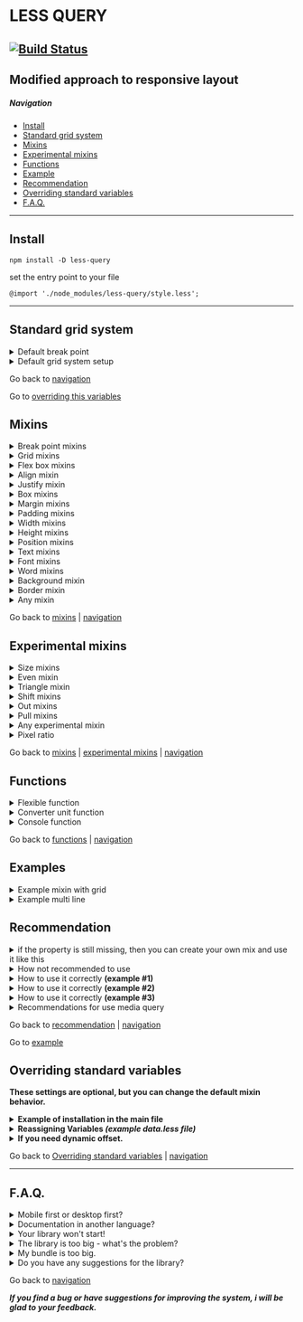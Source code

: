# LESS QUERY
[![Build Status](https://travis-ci.com/dasx10/less-query.svg?branch=master)](https://travis-ci.com/dasx10/less-query)
----
**Modified approach to responsive layout**
----

##### Navigation
<nav id="navigation">
	<ul>
		<li>
			<a href="#install">Install</a>
		</li>
		<li>
			<a href="#standard-grid-system">Standard grid system</a>
		</li>
		<li>
			<a href="#mixins">Mixins</a>
		</li>
		<li>
			<a href="#experimental-mixins">Experimental mixins</a>
		</li>
		<li>
			<a href="#functions">Functions</a>
		</li>
		<li>
			<a href="#examples">Example</a>
		</li>
		<li>
			<a href="#recommendation">Recommendation</a>
		</li>
		<li>
			<a href="#overriding-standard-variables">Overriding standard variables</a>
		</li>
		<li>
			<a href="#faq">F.A.Q.</a>
		</li>
	</ul>
</nav>

---
## Install
```
npm install -D less-query
```

set the entry point to your file

```
@import './node_modules/less-query/style.less';
```

---


## Standard grid system

<details id="grid-system-mixin">
	<summary>
		Default break point
	</summary>
	<table>
		<thead>
			<tr>
				<th>name</th>
				<th>width</th>
				<th>description</th>
			</tr>
		</thead>
		<tbody>
			<tr>
				<td>xt</td>
				<td>320px</td>
				<td>extra tiny</td>
			</tr>
			<tr>
				<td>ti</td>
				<td>430px</td>
				<td>tiny</td>
			</tr>
			<tr>
				<td>xs</td>
				<td>540px</td>
				<td>extra small</td>
			</tr>
			<tr>
				<td>sm</td>
				<td>720px</td>
				<td>small</td>
			</tr>
			<tr>
				<td>md</td>
				<td>960px</td>
				<td>medium</td>
			</tr>
			<tr>
				<td>lg</td>
				<td>1140px</td>
				<td>large</td>
			</tr>
			<tr>
				<td>xl</td>
				<td>1320px</td>
				<td>extra large</td>
			</tr>
			<tr>
				<td>hu</td>
				<td>1530px</td>
				<td>huge</td>
			</tr>
			<tr>
				<td>xh</td>
				<td>1680px</td>
				<td>extra huge</td>
			</tr>
		</tbody>
	</table>
</details>

<details id="grid-system-mixin">
	<summary>
		Default grid system setup
	</summary>
	<table>
		<thead>
			<tr>
				<th>name</th>
				<th>params</th>
				<th>description</th>
			</tr>
		</thead>
		<tbody>
			<tr>
				<td>columns count</td>
				<td>12</td>
				<td>number of columns in a column</td>
			</tr>
			<tr>
				<td>
					<a href="#offsets-a">offset</a>
				</td>
				<td>2em</td>
				<td>Column indents</td>
			</tr>
			<tr>
				<td>container</td>
				<td>1680px</td>
				<td>Standard container width</td>
			</tr>
		</tbody>
	</table>
</details>


<p>Go back to <a href="#navigation">navigation</a></p>
<p>Go to <a href="#overriding-standard-variables">overriding this variables</a></p>

## Mixins

<details id="grid-system-mixin">
	<summary>
		Break point mixins
	</summary>
	<table>
		<thead>
			<tr>
				<th>mixin</th>
				<th>input</th>
				<th>system</th>
				<th>description</th>
			</tr>
		</thead>
		<tbody>
			<tr>
				<td>.row</td>
				<td>keyword</td>
				<td>grid</td>
				<td>row for columns</td>
			</tr>
			<tr>
				<td>.col</td>
				<td>number</td>
				<td>grid</td>
				<td>column</td>
			</tr>
			<tr>
				<td>.col-count</td>
				<td>number</td>
				<td>false</td>
				<td>overrides the default column count</td>
			</tr>
			<tr>
				<td>.mq</td>
				<td>mixin</td>
				<td>grid</td>
				<td>media width builder</td>
			</tr>
			<tr>
				<td>.to</td>
				<td>mixin</td>
				<td>grid</td>
				<td>media max width only</td>
			</tr>
			<tr>
				<td>.from</td>
				<td>mixin</td>
				<td>grid</td>
				<td>media min width only</td>
			</tr>
			<tr>
				<td>.mqh</td>
				<td>mixin</td>
				<td>grid</td>
				<td>media height builder</td>
			</tr>
			<tr>
				<td>.container</td>
				<td>mixin</td>
				<td>false</td>
				<td>max size (container)</td>
			</tr>
			<tr>
				<td>.wrp</td>
				<td>mixin</td>
				<td>false</td>
				<td>padding max size (container)</td>
			</tr>
		</tbody>
	</table>
	<details id="example-grid-system-mixin">
	<summary>Example grid system mixin</summary>

	// input
	.grid{
		.row;
		&__col{
			.col(12, sm, 6, md, 4, lg, 3);
		}
	}

	// output
	.grid {
		margin-left: -15px;
		margin-right: -15px;
		display: flex;
		flex-flow: row wrap;
	}

	.grid__col {
		word-wrap: break-word;
		box-sizing: border-box;
		margin-left: 15px;
		margin-right: 15px;
	}

	@media (max-width: 720px) {
		.grid__col {
			width: calc(100% - 30px);
		}
	}

	@media (min-width: 720px) and (max-width: 960px) {
		.grid__col {
			width: calc(50% - 30px);
		}
	}

	@media (min-width: 960px) and (max-width: 1140px) {
		.grid__col {
			width: calc(33.333333333333336% - 30px);
		}
	}

	@media (min-width: 1140px) {
		.grid__col {
			width: calc(25% - 30px);
		}
	}
</details>
<details id="grid-s-mix">
	<summary>Example .mq</summary>

	.mq(xs, { .p(1px); color:red }, 1200px, .m(2px));

	/*
		@media (min-width: 540px) and (max-width: 1200px) {
			.class-grid {
				padding: 1px;
				color: red;
			}
		}

		@media (min-width: 1200px) {
			.class-grid {
				margin: 2px;
			}
		}
	*/
</details>
<hr />

</details>


<details id="grid-mixin">
	<summary>
		Grid mixins
	</summary>
	<table>
		<thead>
			<tr>
				<th>mixin</th>
				<th>short</th>
				<th>grid system</th>
			</tr>
		</thead>
		<tbody>
			<tr>
				<td>.grid-area</td>
				<td>.ga</td>
				<td>true</td>
			</tr>
			<tr>
				<td>.grid-auto-column</td>
				<td>.gac</td>
				<td>true</td>
			</tr>
			<tr>
				<td>.grid-auto-row</td>
				<td>.gar</td>
				<td>true</td>
			</tr>
			<tr>
				<td>.grid-template</td>
				<td>.gt</td>
				<td>true</td>
			</tr>
			<tr>
				<td>.grid-template-column</td>
				<td>.gtc</td>
				<td>true</td>
			</tr>
			<tr>
				<td>.grid-template-row</td>
				<td>.gtr</td>
				<td>true</td>
			</tr>
			<tr>
				<td>.grid-column</td>
				<td>.gc</td>
				<td>true</td>
			</tr>
			<tr>
				<td>.grid-column-gap</td>
				<td>.gcg</td>
				<td>true</td>
			</tr>
			<tr>
				<td>.grid-column-start</td>
				<td>.gcs</td>
				<td>true</td>
			</tr>
			<tr>
				<td>.grid-column-end</td>
				<td>.gce</td>
				<td>true</td>
			</tr>
			<tr>
				<td>.grid-row</td>
				<td>.gr</td>
				<td>true</td>
			</tr>
			<tr>
				<td>.grid-row-gap</td>
				<td>.grg</td>
				<td>true</td>
			</tr>
			<tr>
				<td>.grid-row-start</td>
				<td>.grs</td>
				<td>true</td>
			</tr>
			<tr>
				<td>.grid-row-end</td>
				<td>.gre</td>
				<td>true</td>
			</tr>
			<tr>
				<td>.grid-gap</td>
				<td>.gg</td>
				<td>true</td>
			</tr>
		</tbody>
	</table>
</details>

<details id="flex-mixin">
	<summary>
		Flex box mixins
	</summary>
	<table>
		<thead>
			<tr>
				<th>mixin</th>
				<th>short</th>
				<th>grid system</th>
				<th>multi line</th>
			</tr>
		</thead>
		<tbody>
			<tr>
				<td>.flex</td>
				<td>.fx</td>
				<td>true</td>
				<td>false</td>
			</tr>
			<tr>
				<td>.flex-basis</td>
				<td>.fxb</td>
				<td>true</td>
				<td>false</td>
			</tr>
			<tr>
				<td>.flex-direction</td>
				<td>.fxd</td>
				<td>true</td>
				<td>false</td>
			</tr>
			<tr>
				<td>.flex-flow</td>
				<td>.fxf</td>
				<td>true</td>
				<td>false</td>
			</tr>
			<tr>
				<td>.flex-grow</td>
				<td>.fxg</td>
				<td>true</td>
				<td>false</td>
			</tr>
			<tr>
				<td>.flex-shrink</td>
				<td>.fxs</td>
				<td>true</td>
				<td>false</td>
			</tr>
			<tr>
				<td>.flex-wrap</td>
				<td>.fxw</td>
				<td>true</td>
				<td>false</td>
			</tr>
		</tbody>
	</table>
</details>


<details id="align-mixin">
	<summary>
		Align mixin
	</summary>
	<table>
		<thead>
			<tr>
				<th>mixin</th>
				<th>short</th>
				<th>grid system</th>
				<th>multi line</th>
			</tr>
		</thead>
		<tbody>
			<tr>
				<td>.align-content</td>
				<td>.ac</td>
				<td>true</td>
				<td>false</td>
			</tr>
			<tr>
				<td>.align-items</td>
				<td>.ai</td>
				<td>true</td>
				<td>false</td>
			</tr>
			<tr>
				<td>.align-self</td>
				<td>.as</td>
				<td>true</td>
				<td>false</td>
			</tr>
		</tbody>
	</table>
</details>

<details id="justify-mixin">
	<summary>
		Justify mixin
	</summary>
	<table>
		<thead>
			<tr>
				<th>mixin</th>
				<th>short</th>
				<th>grid system</th>
				<th>multi line</th>
			</tr>
		</thead>
		<tbody>
			<tr>
				<td>.justify-content</td>
				<td>.jc</td>
				<td>true</td>
				<td>false</td>
			</tr>
			<tr>
				<td>.justify-items</td>
				<td>.ji</td>
				<td>true</td>
				<td>false</td>
			</tr>
			<tr>
				<td>.justify-self</td>
				<td>.js</td>
				<td>true</td>
				<td>false</td>
			</tr>
		</tbody>
	</table>
</details>


<details id="box-mixin">
	<summary>
		Box mixins
	</summary>
	<table>
		<thead>
			<tr>
				<th>mixin</th>
				<th>short</th>
				<th>grid system</th>
				<th>multi line</th>
			</tr>
		</thead>
		<tbody>
			<tr>
				<td>.box-shadow</td>
				<td>.bsh</td>
				<td>true</td>
				<td>false</td>
			</tr>
			<tr>
				<td>.box-sizing</td>
				<td>.bz</td>
				<td>true</td>
				<td>false</td>
			</tr>
		</tbody>
	</table>
</details>

<details id="margin-mixin">
	<summary>
		Margin mixins
	</summary>
	<table>
		<thead>
			<tr>
				<th>mixin</th>
				<th>short</th>
				<th>grid system</th>
				<th>multi line</th>
			</tr>
		</thead>
		<tbody>
			<tr>
				<td>.margin</td>
				<td>.m</td>
				<td>true</td>
				<td>false</td>
			</tr>
			<tr>
				<td>.margin-top</td>
				<td>.mt</td>
				<td>true</td>
				<td>false</td>
			</tr>
			<tr>
				<td>.margin-right</td>
				<td>.mr</td>
				<td>true</td>
				<td>false</td>
			</tr>
			<tr>
				<td>.margin-bottom</td>
				<td>.mb</td>
				<td>true</td>
				<td>false</td>
			</tr>
			<tr>
				<td>.margin-left</td>
				<td>.ml</td>
				<td>true</td>
				<td>false</td>
			</tr>
			<tr>
				<td>.margin-y</td>
				<td>.my</td>
				<td>true</td>
				<td>true</td>
			</tr>
			<tr>
				<td>.margin-x</td>
				<td>.mx</td>
				<td>true</td>
				<td>true</td>
			</tr>
			<tr>
				<td>.margin-y-right</td>
				<td>.myr</td>
				<td>true</td>
				<td>true</td>
			</tr>
			<tr>
				<td>.margin-y-left</td>
				<td>.myl</td>
				<td>true</td>
				<td>true</td>
			</tr>
			<tr>
				<td>.margin-top-x</td>
				<td>.mxt</td>
				<td>true</td>
				<td>true</td>
			</tr>
			<tr>
				<td>.margin-bottom-x</td>
				<td>.mxb</td>
				<td>true</td>
				<td>true</td>
			</tr>
		</tbody>
	</table>
	<details>
	<summary>Example margin mixins</summary>

	.m(1rem 2rem);  // margin: 1rem 2rem;
	.mt(10px); 		// margin-top: 10px;
	.mb(10px); 		// margin-bottom: 10px;
	.ml(10px); 		// margin-left: 10px;
	.mr(10px); 		// margin-right: 10px;

	.my(5px); 		// margin-top: 5px; margin-bottom: 5px;
	.mx(5px); 		// margin-right: 5px; margin-left: 5px;
</details>
<hr />

</details>

<details id="padding-mixin">
	<summary>
		Padding mixins
	</summary>
	<table>
		<thead>
			<tr>
				<th>mixin</th>
				<th>short</th>
				<th>grid system</th>
				<th>multi line</th>
			</tr>
		</thead>
		<tbody>
			<tr>
				<td>.padding</td>
				<td>.p</td>
				<td>true</td>
				<td>false</td>
			</tr>
			<tr>
				<td>.padding-top</td>
				<td>.pt</td>
				<td>true</td>
				<td>false</td>
			</tr>
			<tr>
				<td>.padding-right</td>
				<td>.pr</td>
				<td>true</td>
				<td>false</td>
			</tr>
			<tr>
				<td>.padding-bottom</td>
				<td>.pb</td>
				<td>true</td>
				<td>false</td>
			</tr>
			<tr>
				<td>.padding-left</td>
				<td>.pl</td>
				<td>true</td>
				<td>false</td>
			</tr>
			<tr>
				<td>.padding-y</td>
				<td>.py</td>
				<td>true</td>
				<td>true</td>
			</tr>
			<tr>
				<td>.padding-x</td>
				<td>.px</td>
				<td>true</td>
				<td>true</td>
			</tr>
			<tr>
				<td>.padding-y-right</td>
				<td>.pyr</td>
				<td>true</td>
				<td>true</td>
			</tr>
			<tr>
				<td>.padding-y-left</td>
				<td>.pyl</td>
				<td>true</td>
				<td>true</td>
			</tr>
			<tr>
				<td>.padding-top-x</td>
				<td>.pxt</td>
				<td>true</td>
				<td>true</td>
			</tr>
			<tr>
				<td>.padding-bottom-x</td>
				<td>.pxb</td>
				<td>true</td>
				<td>true</td>
			</tr>
		</tbody>
	</table>
	<details>
	<summary>Example padding mixins</summary>

	.p(1rem 2rem);  // padding: 1rem 2rem;
	.pt(10px); 		// padding-top: 10px;
	.pb(10px); 		// padding-bottom: 10px;
	.pl(10px); 		// padding-left: 10px;
	.pr(10px); 		// padding-right: 10px;

	.py(5px); 		// padding-top: 5px; padding-bottom: 5px;
	.px(5px); 		// padding-right: 5px; padding-left: 5px;
</details>
<hr />

</details>

<details id="width-mixin">
	<summary>
		Width mixins
	</summary>
	<table>
		<thead>
			<tr>
				<th>mixin</th>
				<th>short</th>
				<th>grid system</th>
				<th>multi line</th>
			</tr>
		</thead>
		<tbody>
			<tr>
				<td>.width</td>
				<td>.w</td>
				<td>true</td>
				<td>false</td>
			</tr>
			<tr>
				<td>.min-width</td>
				<td>.miw</td>
				<td>true</td>
				<td>false</td>
			</tr>
			<tr>
				<td>.max-width</td>
				<td>.mw</td>
				<td>true</td>
				<td>false</td>
			</tr>
			<tr>
				<td>.minmax-width</td>
				<td>.mmw</td>
				<td>true</td>
				<td>true</td>
			</tr>
		</tbody>
	</table>
</details>

<details id="height-mixin">
	<summary>
		Height mixins
	</summary>
	<table>
		<thead>
			<tr>
				<th>mixin</th>
				<th>short</th>
				<th>grid system</th>
				<th>multi line</th>
			</tr>
		</thead>
		<tbody>
			<tr>
				<td>.height</td>
				<td>.h</td>
				<td>true</td>
				<td>false</td>
			</tr>
			<tr>
				<td>.min-height</td>
				<td>.mih</td>
				<td>true</td>
				<td>false</td>
			</tr>
			<tr>
				<td>.max-height</td>
				<td>.mh</td>
				<td>true</td>
				<td>false</td>
			</tr>
			<tr>
				<td>.minmax-height</td>
				<td>.mmh</td>
				<td>true</td>
				<td>true</td>
			</tr>
		</tbody>
	</table>
</details>

<details id="position-mixin">
	<summary>
		Position mixins
	</summary>
	<table>
		<thead>
			<tr>
				<th>mixin</th>
				<th>short</th>
				<th>grid system</th>
				<th>multi line</th>
				<th>description</th>
			</tr>
		</thead>
		<tbody>
			<tr>
				<td>.a</td>
				<td>.a</td>
				<td>true</td>
				<td>true</td>
				<td>All position</td>
			</tr>
			<tr>
				<td>.top</td>
				<td>.t</td>
				<td>true</td>
				<td>false</td>
				<td></td>
			</tr>
			<tr>
				<td>.right</td>
				<td>.r</td>
				<td>true</td>
				<td>false</td>
				<td></td>
			</tr>
			<tr>
				<td>.bottom</td>
				<td>.b</td>
				<td>true</td>
				<td>false</td>
				<td></td>
			</tr>
			<tr>
				<td>.left</td>
				<td>.l</td>
				<td>true</td>
				<td>false</td>
				<td></td>
			</tr>
			<tr>
				<td>.y</td>
				<td>.y</td>
				<td>true</td>
				<td>true</td>
				<td>top + bottom</td>
			</tr>
			<tr>
				<td>.x</td>
				<td>.x</td>
				<td>true</td>
				<td>true</td>
				<td>right + left</td>
			</tr>
		</tbody>
	</table>
</details>

<details id="text-mixin">
	<summary>
		Text mixins
	</summary>
	<table>
		<thead>
			<tr>
				<th>mixin</th>
				<th>short</th>
				<th>grid system</th>
				<th>multi line</th>
			</tr>
		</thead>
		<tbody>
			<tr>
				<td>.text-align</td>
				<td>.ta</td>
				<td>true</td>
				<td>false</td>
			</tr>
			<tr>
				<td>.text-decoration</td>
				<td>.td</td>
				<td>true</td>
				<td>false</td>
			</tr>
			<tr>
				<td>.text-indent</td>
				<td>.ti</td>
				<td>true</td>
				<td>false</td>
			</tr>
			<tr>
				<td>.text-shadow</td>
				<td>.ts</td>
				<td>true</td>
				<td>false</td>
			</tr>
			<tr>
				<td>.text-transform</td>
				<td>.tt</td>
				<td>true</td>
				<td>false</td>
			</tr>
			<tr>
				<td>.text-overflow</td>
				<td>.tv</td>
				<td>true</td>
				<td>false</td>
			</tr>
		</tbody>
	</table>
</details>

<details id="font-mixin">
	<summary>
		Font mixins
	</summary>
	<table>
		<thead>
			<tr>
				<th>mixin</th>
				<th>short</th>
				<th>grid system</th>
				<th>multi line</th>
			</tr>
		</thead>
		<tbody>
			<tr>
				<td>.font</td>
				<td>.f</td>
				<td>true</td>
				<td>false</td>
			</tr>
			<tr>
				<td>.font-style</td>
				<td>.fs</td>
				<td>true</td>
				<td>false</td>
			</tr>
			<tr>
				<td>.font-size</td>
				<td>.fz</td>
				<td>true</td>
				<td>false</td>
			</tr>
			<tr>
				<td>.font-weight</td>
				<td>.f</td>
				<td>true</td>
				<td>false</td>
			</tr>
			<tr>
				<td>.font-family</td>
				<td>.ff</td>
				<td>true</td>
				<td>false</td>
			</tr>
		</tbody>
	</table>
</details>

<details id="word-mixin">
	<summary>
		Word mixins
	</summary>
	<table>
		<thead>
			<tr>
				<th>mixin</th>
				<th>short</th>
				<th>grid system</th>
				<th>multi line</th>
			</tr>
		</thead>
		<tbody>
			<tr>
				<td>.word-break</td>
				<td>.wb</td>
				<td>true</td>
				<td>false</td>
			</tr>
			<tr>
				<td>.word-spacing</td>
				<td>.ws</td>
				<td>true</td>
				<td>false</td>
			</tr>
			<tr>
				<td>.word-wrap</td>
				<td>.ww</td>
				<td>true</td>
				<td>false</td>
			</tr>
		</tbody>
	</table>
</details>

<details id="background-mixin">
	<summary>
		Background mixin
	</summary>
	<table>
		<thead>
			<tr>
				<th>mixin</th>
				<th>short</th>
				<th>grid system</th>
				<th>multi line</th>
			</tr>
		</thead>
		<tbody>
			<tr>
				<td>.background</td>
				<td>.bg</td>
				<td>true</td>
				<td>false</td>
			</tr>
			<tr>
				<td>.background-attachment</td>
				<td>.bga</td>
				<td>true</td>
				<td>false</td>
			</tr>
			<tr>
				<td>.background-clip</td>
				<td>.bgcl</td>
				<td>true</td>
				<td>false</td>
			</tr>
			<tr>
				<td>.background-color</td>
				<td>.bgc</td>
				<td>true</td>
				<td>false</td>
			</tr>
			<tr>
				<td>.background-image</td>
				<td>.bgi</td>
				<td>true</td>
				<td>false</td>
			</tr>
			<tr>
				<td>.background-origin</td>
				<td>.bgo</td>
				<td>true</td>
				<td>false</td>
			</tr>
			<tr>
				<td>.background-position</td>
				<td>.bgp</td>
				<td>true</td>
				<td>false</td>
			</tr>
			<tr>
				<td>.background-repeat</td>
				<td>.bgr</td>
				<td>true</td>
				<td>false</td>
			</tr>
			<tr>
				<td>.background-size</td>
				<td>.bgz</td>
				<td>true</td>
				<td>false</td>
			</tr>
		</tbody>
	</table>
</details>

<details id="border-mixin">
	<summary>
		Border mixin
	</summary>
	<table>
		<thead>
			<tr>
				<th>mixin</th>
				<th>short</th>
				<th>grid system</th>
				<th>multi line</th>
			</tr>
		</thead>
		<tbody>
			<tr>
				<td>.border</td>
				<td>.bd</td>
				<td>true</td>
				<td>false</td>
			</tr>
			<tr>
				<td>.border-style</td>
				<td>.bds</td>
				<td>true</td>
				<td>false</td>
			</tr>
			<tr>
				<td>.border-color</td>
				<td>.bdc</td>
				<td>true</td>
				<td>false</td>
			</tr>
			<tr>
				<td>.border-radius</td>
				<td>.bd-rs</td>
				<td>true</td>
				<td>false</td>
			</tr>
		</tbody>
	</table>
</details>

<details id="any-mixin">
	<summary>
		Any mixin
	</summary>
	<table>
		<thead>
			<tr>
				<th>mixin</th>
				<th>short</th>
				<th>grid system</th>
				<th>multi line</th>
			</tr>
		</thead>
		<tbody>
			<tr>
				<td>.line-height</td>
				<td>.lh</td>
				<td>true</td>
				<td>false</td>
			</tr>
			<tr>
				<td>.order</td>
				<td>.od</td>
				<td>true</td>
				<td>false</td>
			</tr>
			<tr>
				<td>.letter-spacing</td>
				<td>.ls</td>
				<td>true</td>
				<td>false</td>
			</tr>
			<tr>
				<td>.display</td>
				<td>.d</td>
				<td>true</td>
				<td>false</td>
			</tr>
			<tr>
				<td>.resize</td>
				<td>.rz</td>
				<td>true</td>
				<td>false</td>
			</tr>
			<tr>
				<td>.position</td>
				<td>.pos</td>
				<td>true</td>
				<td>false</td>
			</tr>
			<tr>
				<td>.vertical-align</td>
				<td>.va</td>
				<td>true</td>
				<td>false</td>
			</tr>
			<tr>
				<td>.clip</td>
				<td>.cp</td>
				<td>true</td>
				<td>false</td>
			</tr>
		</tbody>
	</table>
</details>


Go back to <a href="#mixins">mixins</a> | <a href="#navigation">navigation</a>

## Experimental mixins

<details id="size-mixin">
	<summary title="height + width">
		Size mixins
	</summary>
	<p>Height + width</p>
	<table>
		<thead>
			<tr>
				<th>mixin</th>
				<th>short</th>
				<th>grid system</th>
				<th>multi line</th>
			</tr>
		</thead>
		<tbody>
			<tr>
				<td>.size</td>
				<td>.sz</td>
				<td>true</td>
				<td>true</td>
			</tr>
			<tr>
				<td>.min-size</td>
				<td>.misz</td>
				<td>true</td>
				<td>true</td>
			</tr>
			<tr>
				<td>.max-size</td>
				<td>.msz</td>
				<td>true</td>
				<td>true</td>
			</tr>
			<tr>
				<td>.minmax-size</td>
				<td>.mmsz</td>
				<td>true</td>
				<td>true</td>
			</tr>
		</tbody>
	</table>
</details>

<details id="even-mixin">
	<summary title="Align + justify">
		Even mixin
	</summary>
	<p>Align + justify</p>
	<table>
		<thead>
			<tr>
				<th>mixin</th>
				<th>short</th>
				<th>grid system</th>
				<th>multi line</th>
			</tr>
		</thead>
		<tbody>
			<tr>
				<td>.even-content</td>
				<td>.ec</td>
				<td>true</td>
				<td>true</td>
			</tr>
			<tr>
				<td>.even-items</td>
				<td>.ei</td>
				<td>true</td>
				<td>true</td>
			</tr>
			<tr>
				<td>.even-self</td>
				<td>.es</td>
				<td>true</td>
				<td>true</td>
			</tr>
		</tbody>
	</table>
</details>

<details id="triangle-mixin">
	<summary>
		Triangle mixin
	</summary>
	<table>
		<thead>
			<tr>
				<th>mixin</th>
				<th>input</th>
				<th>grid system</th>
				<th>Multi line</th>
			</tr>
		</thead>
		<tbody>
			<tr>
				<td>.triangle-t</td>
				<td>number</td>
				<td>false</td>
				<td>false</td>
			</tr>
			<tr>
				<td>.triangle-r</td>
				<td>number</td>
				<td>false</td>
				<td>false</td>
			</tr>
			<tr>
				<td>.triangle-b</td>
				<td>number</td>
				<td>false</td>
				<td>false</td>
			</tr>
			<tr>
				<td>.triangle-l</td>
				<td>number</td>
				<td>false</td>
				<td>false</td>
			</tr>
			<tr>
				<td>.triangle-rt</td>
				<td>number</td>
				<td>false</td>
				<td>false</td>
			</tr>
			<tr>
				<td>.triangle-rb</td>
				<td>number</td>
				<td>false</td>
				<td>false</td>
			</tr>
		</tbody>
	</table>
</details>

<details id="shift-mixin">
	<summary title="margin + padding">
		Shift mixins
	</summary>
	<p>margin + padding</p>
	<table>
		<thead>
			<tr>
				<th>mixin</th>
				<th>grid system</th>
				<th>multi line</th>
			</tr>
		</thead>
		<tbody>
			<tr>
				<td>.shift</td>
				<td>true</td>
				<td>false</td>
			</tr>
			<tr>
				<td>.shift-t</td>
				<td>true</td>
				<td>false</td>
			</tr>
			<tr>
				<td>.shift-r</td>
				<td>true</td>
				<td>false</td>
			</tr>
			<tr>
				<td>.shift-b</td>
				<td>true</td>
				<td>false</td>
			</tr>
			<tr>
				<td>.shift-l</td>
				<td>true</td>
				<td>false</td>
			</tr>
			<tr>
				<td>.shift-y</td>
				<td>true</td>
				<td>true</td>
			</tr>
			<tr>
				<td>.shift-x</td>
				<td>true</td>
				<td>true</td>
			</tr>
		</tbody>
	</table>
</details>

<details id="out-mixin">
	<summary title="-margin +padding">
		Out mixins
	</summary>
	<p>-margin +padding</p>
	<table>
		<thead>
			<tr>
				<th>mixin</th>
				<th>grid system</th>
				<th>multi line</th>
			</tr>
		</thead>
		<tbody>
			<tr>
				<td>.out</td>
				<td>true</td>
				<td>false</td>
			</tr>
			<tr>
				<td>.out-t</td>
				<td>true</td>
				<td>false</td>
			</tr>
			<tr>
				<td>.out-r</td>
				<td>true</td>
				<td>false</td>
			</tr>
			<tr>
				<td>.out-b</td>
				<td>true</td>
				<td>false</td>
			</tr>
			<tr>
				<td>.out-l</td>
				<td>true</td>
				<td>false</td>
			</tr>
			<tr>
				<td>.out-y</td>
				<td>true</td>
				<td>true</td>
			</tr>
			<tr>
				<td>.out-x</td>
				<td>true</td>
				<td>true</td>
			</tr>
		</tbody>
	</table>
</details>

<details id="pull-mixin">
	<summary title="-margin +padding">
		Pull mixins
	</summary>
	<p>-margin +padding</p>
	<table>
		<thead>
			<tr>
				<th>mixin</th>
				<th>grid system</th>
				<th>multi line</th>
			</tr>
		</thead>
		<tbody>
			<tr>
				<td>.pull</td>
				<td>true</td>
				<td>false</td>
			</tr>
			<tr>
				<td>.pull-t</td>
				<td>true</td>
				<td>false</td>
			</tr>
			<tr>
				<td>.pull-r</td>
				<td>true</td>
				<td>false</td>
			</tr>
			<tr>
				<td>.pull-b</td>
				<td>true</td>
				<td>false</td>
			</tr>
			<tr>
				<td>.pull-l</td>
				<td>true</td>
				<td>false</td>
			</tr>
			<tr>
				<td>.pull-y</td>
				<td>true</td>
				<td>true</td>
			</tr>
			<tr>
				<td>.pull-x</td>
				<td>true</td>
				<td>true</td>
			</tr>
		</tbody>
	</table>
</details>

<details>
	<summary>
		Any experimental mixin
	</summary>
	<table>
		<thead>
			<tr>
				<th>mixin</th>
				<th>grid system</th>
				<th>multi line</th>
				<th>description</th>
			</tr>
		</thead>
		<tbody>
			<tr>
				<td>.reset</td>
				<td>false</td>
				<td>false</td>
				<td>normalize</td>
			</tr>
			<tr>
				<td>.round</td>
				<td>false</td>
				<td>false</td>
				<td>border-radius: 50%;</td>
			</tr>
			<tr>
				<td>.circle</td>
				<td>false</td>
				<td>false</td>
				<td>circle</td>
			</tr>
		</tbody>
	</table>
</details>

<details id="pxrt">
	<summary>
		Pixel ratio
	</summary>
	<p>Mixin: .pxrt()</p>
	<p>Params: pixel ration (number) or mixin</p>

	.pxrt(
		1, { background-image:url('1.webp') },
		2, { background-image:url('2.webp') },
		3, { background-image:url('3.webp') }
	);
	// 1x upload only 1.webp
	// retina 2x upload only 2.webp
	// retina 3x upload only 3.webp
</details>



Go back to <a href="#mixins"> mixins</a> | <a href="#experimental-mixins">experimental mixins</a> | <a href="#navigation">navigation</a>

## Functions

<details id="flexible-function">
	<summary>
		Flexible function
	</summary>
	<table>
		<thead>
			<tr>
				<th>name</th>
				<th>first param *</th>
				<th>second param *</th>
				<th>next params</th>
				<th>description</th>
			</tr>
		</thead>
		<tbody>
			<tr>
				<td>fw</td>
				<td>min size</td>
				<td>max size</td>
				<td>min-width, max-width</td>
				<td>adapts to width</td>
			</tr>
			<tr>
				<td>fh</td>
				<td>min size</td>
				<td>max size</td>
				<td>min-height, max-height</td>
				<td>adapts to height</td>
			</tr>
			<tr>
				<td>fmin</td>
				<td>min size</td>
				<td>max size</td>
				<td>min-size, max-size</td>
				<td>adapts to min height or width desktop size</td>
			</tr>
			<tr>
				<td>fmax</td>
				<td>min size</td>
				<td>max size</td>
				<td>min-size, max-size</td>
				<td>adapts to max height or width desktop size</td>
			</tr>
			<tr>
				<td>fd</td>
				<td>min size</td>
				<td>max size</td>
				<td>min-width, min-height, max-width, max-height</td>
				<td>adapts to desktop size</td>
			</tr>
		</tbody>
	</table>
	<details>
	<summary>Example</summary>

	// flexible font
	.fz(fw(12px, 20px)); // -> font-size: calc(10.4px + 0.5vw);
</details>
	<details>
	<summary>
		Default params (next params)
	</summary>
	<table>
		<thead>
			<tr>
				<th>name</th>
				<th>value</th>
			</tr>
		</thead>
		<tbody>
			<tr>
				<td>min-height</td>
				<td>240px</td>
			</tr>
			<tr>
				<td>min-width</td>
				<td>320px</td>
			</tr>
			<tr>
				<td>max-height</td>
				<td>1080px</td>
			</tr>
			<tr>
				<td>max-width</td>
				<td>1920px</td>
			</tr>
			<tr>
				<td>min-size</td>
				<td>320px</td>
			</tr>
			<tr>
				<td>max-size</td>
				<td>1920px</td>
			</tr>
		</tbody>
	</table>
</details>
	<hr />
</details>
<details id="converter-function">
	<summary>
		Converter unit function
	</summary>
	<table>
		<thead>
			<tr>
				<th>name</th>
				<th>first param *</th>
				<th>second param</th>
				<th>description</th>
			</tr>
		</thead>
		<tbody>
			<tr>
				<td>toEm</td>
				<td>px unit</td>
				<td>default em</td>
				<td>convert pixel to em</td>
			</tr>
			<tr>
				<td>toRem</td>
				<td>px unit</td>
				<td>default rem</td>
				<td>convert pixel to rem</td>
			</tr>
			<tr>
				<td>toP</td>
				<td>px unit</td>
				<td>default width layout</td>
				<td>convert pixel to %</td>
			</tr>
			<tr>
				<td>toW</td>
				<td>px unit</td>
				<td>default width layout</td>
				<td>convert pixel to vw</td>
			</tr>
			<tr>
				<td>toH</td>
				<td>px unit</td>
				<td>default width layout</td>
				<td>convert pixel to vh</td>
			</tr>
			<tr>
				<td>toM</td>
				<td>px unit</td>
				<td>default width layout</td>
				<td>convert pixel to vmax</td>
			</tr>
			<tr>
				<td>toMi</td>
				<td>px unit</td>
				<td>default width layout</td>
				<td>convert pixel to vmin</td>
			</tr>
			<tr>
				<td>toPx</td>
				<td>any number unit</td>
				<td>default width layout</td>
				<td>convert unit to px</td>
			</tr>
		</tbody>
	</table>
	<details>
	<summary>
		Example
	</summary>

	toEm(16); 		   // 1em;
	toPx(10%, 1920px);  // 192px;
	toP(20px, 1920px); // 1.0416666666666665%;

	.pt(toEm(16)); 	   // padding-top: 1em;
</details>
	<hr />
</details>

<details id="console-function">
	<summary>
		Console function
	</summary>
	<table>
		<thead>
			<tr>
				<th>name</th>
				<th>input or type</th>
				<th>description</th>
			</tr>
		</thead>
		<tbody>
			<tr>
				<td>console-log</td>
				<td>varaiable | unit | params | string ...</td>
				<td>output from console</td>
			</tr>
			<tr>
				<td>console-dir</td>
				<td>varaiable | unit | params | string ...</td>
				<td>output from console full information</td>
			</tr>
			<tr>
				<td>console-error</td>
				<td>varaiable | unit | params | string ...</td>
				<td>output from console (red output)</td>
			</tr>
		</tbody>
	</table>
</details>


Go back to <a href="#functions">functions</a> | <a href="#navigation">navigation</a>

## Examples

<details>
	<summary>Example mixin with grid</summary>

	// input
	.class{
		.px(1px, xs, 2px, sm, 3px);
	}

	// output
	@media (min-width: 45em) {
		.class {
			padding-left: 3px;
			padding-right: 3px;
		}
	}

	@media (max-width: 33.75em) {
		.class {
			padding-left: 1px;
			padding-right: 1px;
		}
	}

	@media (min-width: 33.75em) and (max-width: 45em) {
		.class {
			padding-left: 2px;
			padding-right: 2px;
		}
	}
</details>

<details>
	<summary>Example multi line</summary>

	// input
	.shift {
		.mx(1px 2px);
		.my(10px 5px, sm, 8px);
	}

	// output
	.shift {
		margin-right: 1px;
		margin-left: 2px;
	}

	@media (min-width: 45em) {
		.shift {
			margin-top: 8px;
			margin-bottom: 8px;
		}
	}

	@media (max-width: 45em) {
		.shift {
			margin-top: 10px;
			margin-bottom: 5px;
		}
	}
</details>


## Recommendation

<details>
	<summary>if the property is still missing, then you can create your own mix and use it like this</summary>

	.myMix(@params){
		.c(lighten(@params));
		.bgc(darken(@params));
	}

	.mq(
		sm,     .myMix(darkred),
		1280px, .myMix(#000)
	);
</details>

<details>
	<summary>How not recommended to use</summary>

	.mq(
		{.px(xs, 10px, sm, 20px);},
		md,
		{.my(sm, 5px, md, 12px, lg, auto);}
	)
</details>

<details>
	<summary>How to use it correctly <strong>(example #1)</strong></summary>

	.px(xs, 10px, sm, 20px);
	.my(sm, 5px, md, 12px, lg, auto);
</details>

<details>
	<summary>How to use it correctly <strong>(example #2)</strong></summary>

	.mq(
		xs, .px(10px),
		sm, .px(20px)
	);

	.mq(
		sm, .my(5px),
		md, .my(12px),
		lg, .my(auto)
	);
</details>

<details>
	<summary>How to use it correctly <strong>(example #3)</strong></summary>

	.mq(
		xs, .px(10px),
		sm, {
			.px(20px);
			.my(12px);
		},
		md, .my(12px),
		lg, .my(auto)
	);
</details>

<details>
	<summary>Recommendations for use media query</summary>
	<p>We strongly recommend that your media mixin starts with a parameter and ends with a parameter.</p>
	<p>This does not mean that you are using it incorrectly. But this is a signal that you are most likely doing something wrong.</p>
	<p></p>
	<details>
		<summary>Example of correct use</summary>
		<pre>
			.mq(.p(5px), xs, .p(10px));
			.m(1rem, xs, 1.5rem);
		</pre>
	</details>
	<details>
		<summary>An example of a possibly incorrect use</summary>
		<pre>
			.mq(xs, .p(10px), sm, .p(5px), md);
			.m(xs, 1.5rem, sm, 2rem, md);
		</pre>
	</details>
	<hr />
</details>

<p>Go back to <a href="#recommendation">recommendation</a> | <a href="#navigation">navigation</a></p>
<p>Go to <a href="#example">example</a></p>

## Overriding standard variables
**These settings are optional, but you can change the default mixin behavior.**

<details>
	<summary><strong>Example of installation in the main file</strong></summary>
	<em>Create a file for variables. For example, at the root of the data.less directory. And register the file after registering the library.</em>

	@import './node_modules/less-query/style.less';
	@import './data.less';
</details>
<details>
	<summary><strong>Reassigning Variables <em>(example data.less file)</em></strong></summary>
	<em>Use parameters in your data.less file</em>

	// BREAK POINTS

	@breaks:{
		@xl : 1440px;
		@lg : 1200px;
		@md : 960px;
		@sm : 720px;
		@xs : 540px;
	}

	// ANY GRID

	@number-of-columns: 24;
	@width-wrapper : 1440px;

	// OFFSET

	@offset: 1em;
	@offset-one-side: @offset / 2;
	@offset-one-deny: @offset-one-side * -1;

	@offset-x: @offset;
	@offset-one-side-x:  @offset-x / 2;
	@offset-one-deny-x:  @offset-one-side-x * -1;

	@offset-left: @offset-x;
	@offset-one-side-left: @offset-left / 2;
	@offset-one-deny-left: @offset-one-side-left * -1;

	@offset-right: @offset-x;
	@offset-one-side-right: @offset-right / 2;
	@offset-one-deny-right: @offset-one-side-right * -1;

	@offset-y: @offset;
	@offset-one-side-y:  @offset-y / 2;
	@offset-one-deny-y:  @offset-one-side-y * -1;

	@offset-top: @offset-y;
	@offset-one-side-top: @offset-top / 2;
	@offset-one-deny-top: @offset-one-side-top * -1;

	@offset-bottom: @offset-y;
	@offset-one-side-bottom: @offset-bottom / 2;
	@offset-one-deny-bottom: @offset-one-side-bottom * -1;

	// SHIFT

	@default-margin: 		auto;
	@default-margin-x: 		@default-margin;
	@default-margin-left: 	@default-margin-x;
	@default-margin-right:  @default-margin-x;
	@default-margin-y: 		@default-margin;
	@default-margin-top: 	@default-margin-y;
	@default-margin-bottom: @default-margin-y;

	@default-padding: 		 auto;
	@default-padding-x: 	 @default-padding;
	@default-padding-left: 	 @default-padding-x;
	@default-padding-right:  @default-padding-x;
	@default-padding-y: 	 @default-padding;
	@default-padding-top: 	 @default-padding-y;
	@default-padding-bottom: @default-padding-y;
</details>
<details>
	<summary><strong>If you need dynamic offset.</strong></summary>
	<p>
		You can also set them in your <a href="#overriding-standard-variables" id="offsets-a">settings file</a>.
		Variable offsets will be automatically inserted into the <a href="#standard-grid-system">column system</a>.
	</p>
	<p>We strongly recommend using it as an exception.</p>
	<p>If you want the same offsets on all sides. Then use</p>
	<pre>
		@offset-var: my offset;
	</pre>
	<p>If you need different horizontal and vertical offset. Then use these options.</p>
	<pre>
		@offset-var-x: my offset x;
		@offset-var-y: my offset y;
	</pre>
	<details>
	<summary>Example: @offset-var: 1em;</summary>

	:root {
		--offset: 	1em;
		--offset-x: var(--offset);
		--offset-y: var(--offset);
		--offset-l: var(--offset-x);
		--offset-r: var(--offset-x);
		--offset-t: var(--offset-y);
		--offset-b: var(--offset-y);

		--offset-one-side:   calc(var(--offset) / 2);
		--offset-one-side-x: calc(var(--offset-x) / 2);
		--offset-one-side-y: calc(var(--offset-y) / 2);
		--offset-one-side-l: calc(var(--offset-x) / 2);
		--offset-one-side-r: calc(var(--offset-x) / 2);
		--offset-one-side-t: calc(var(--offset-y) / 2);
		--offset-one-side-b: calc(var(--offset-y) / 2);
	}
</details>
	<details>
	<summary>Example: @offset-var-x: 1em;</summary>

	:root {
		--offset-x: 1em;
		--offset-l: var(--offset-x);
		--offset-r: var(--offset-x);
		--offset-one-side-l: calc(var(--offset-x) / 2);
		--offset-one-side-r: calc(var(--offset-x) / 2);
		--offset-one-side-x: calc(var(--offset-x) / 2);
	}
</details>
	<details>
	<summary>Example: @offset-var-x: 1em; @offset-var-y: 2em;</summary>

	:root {
		--offset-x: 1em;
		--offset-l: var(--offset-x);
		--offset-r: var(--offset-x);
		--offset-one-side-l: calc(var(--offset-x) / 2);
		--offset-one-side-r: calc(var(--offset-x) / 2);
		--offset-one-side-x: calc(var(--offset-x) / 2);
		--offset-y: 2em;
		--offset-t: var(--offset-y);
		--offset-b: var(--offset-y);
		--offset-one-side-t: calc(var(--offset-y) / 2);
		--offset-one-side-b: calc(var(--offset-y) / 2);
		--offset-one-side-y: calc(var(--offset-y) / 2);
	}
</details>
</details>

Go back to <a href="#overriding-standard-variables">Overriding standard variables</a> | <a href="#navigation">navigation</a>

---

## F.A.Q.

<details>
	<summary>Mobile first or desktop first?</summary>
	<p>this library does not take a mobile-first approach. It also does not use a desktop-centric approach. But there is an opportunity to apply one or another approach in the library. Read the instructions carefully. The library combines both approaches.</p>
	<h4>Benefits of this approach</h4>
	<p>Faster rendering speed</p>
	<p><i>Since you don't need to apply styles and then overwrite them</i></p>
	<p>Since you don't need to apply styles and then overwrite them</p>
	<p>You don't have to think about which approach to use.</p>
	<p><i>since the hybrid approach is backward compatible with any of the approaches</i></p>
	<br />
	<h4>Disadvantages of this approach</h4>
	<p>increases file size almost insignificantly</p>
	<p><i>due to the use of both the minimum and maximum value</i></p>
</details>

<details>
	<summary>Documentation in another language?</summary>
	<p>There is currently no documentation in other languages.Work in progress. If you would like to help us translate, you can send a pull request to the author.</p>
</details>

<details>
	<summary>Your library won't start!</summary>
	<p>Please check your version node js. - Tested and works correctly since version 14</p>
	<p>check your transpiler `less` - the library was tested as with a regular transpiler. Same thing via 'webpack' 'gulp'</p>
	<p>Check if the library is connected correctly</p>
	<p>You are trying to run the library through the browser? This does not work. You need node js to work</p>
	<p>I checked everything and tried everything. But still doesn't work - Please write to the author about this problem. Preferably informative with screenshots. So that we can help you</p>
</details>

<details>
	<summary>The library is too big - what's the problem?</summary>
	<p>Don't worry about it - your latest kit will only get what you need.</p>
</details>

<details>
	<summary>My bundle is too big.</summary>
	<p>To reduce the size of the bundle, we recommend using minifiers in conjunction with the library to combine media query.</p>
</details>

<details>
	<summary>Do you have any suggestions for the library?</summary>
	<p>Please write to the author or send a pull request. We will be glad to consider your suggestions.</p>
</details>

Go back to <a href="#navigation">navigation</a>

***If you find a bug or have suggestions for improving the system, i will be glad to your feedback.***
